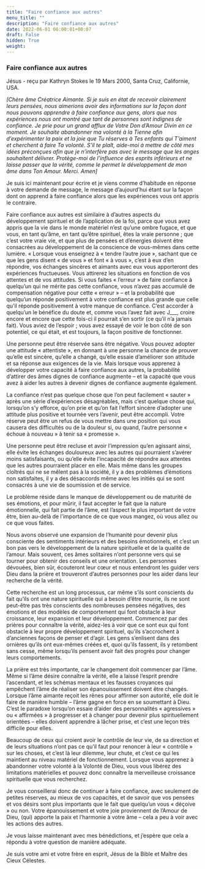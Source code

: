 ```yaml
---
title: "Faire confiance aux autres"
menu_title: ""
description: "Faire confiance aux autres"
date: 2022-06-01 06:00:01+00:07
draft: False
hidden: True
weight:
---
```

### Faire confiance aux autres

Jésus - reçu par Kathryn Stokes le 19 Mars 2000, Santa Cruz, Californie, USA.

*[Chère âme Créatrice Aimante. Si je suis en état de recevoir clairement leurs pensées, nous aimerions avoir des informations sur la façon dont nous pouvons apprendre à faire confiance aux gens, alors que nos expériences nous ont montré que tant de personnes sont indignes de confiance. Je prie pour un grand afflux de Votre Don d’Amour Divin en ce moment. Je souhaite abandonner ma volonté à la Tienne afin d’expérimenter la paix et la joie que Tu réserves à Tes enfants qui T’aiment et cherchent à faire Ta volonté. S’il te plaît, aide-moi à mettre de côté mes idées préconçues afin que je n’interfère pas avec le message que les anges souhaitent délivrer. Protège-moi de l’influence des esprits inférieurs et ne laisse passer que la vérité, comme le permet le développement de mon âme dans Ton Amour. Merci. Amen]*

Je suis ici maintenant pour écrire et je viens comme d’habitude en réponse à votre demande de message, le message d’aujourd’hui étant sur la façon dont on apprend à faire confiance alors que les expériences vous ont appris le contraire.

Faire confiance aux autres est similaire à d’autres aspects du développement spirituel et de l’application de la foi, parce que vous avez appris que la vie dans le monde matériel n’est qu’une ombre fugace, et que vous, en tant qu’âme, en tant qu’être spirituel, êtes la vraie personne ; que c’est votre vraie vie, et que plus de pensées et d’énergies doivent être consacrées au développement de la conscience de vous-mêmes dans cette lumière.
« 
Lorsque vous enseignez à « tendre l’autre joue », sachant que ce que les gens disent « de vous » et font « à vous », c’est à eux d’en répondre, vos échanges sincères et aimants avec eux vous apporteront des expériences fructueuses. Vous attirerez les situations en fonction de vos attentes et de vos attitudes. Si vous faites « l’erreur » de faire confiance à quelqu’un qui ne mérite pas cette confiance, vous n’avez pas accumulé de compensation négative pour cette « erreur » – et la probabilité que quelqu’un réponde positivement à votre confiance est plus grande que celle qu’il réponde positivement à votre manque de confiance. C’est accorder à quelqu’un le bénéfice du doute et, comme vous l’avez fait avec J___, croire encore et encore que cette fois-ci il pourrait s’en sortir (ce qu’il n’a jamais fait). Vous aviez de l’espoir ; vous avez essayé de voir le bon côté de son potentiel, ce qui était, et est toujours, la façon positive de fonctionner.

Une personne peut être réservée sans être négative. Vous pouvez adopter une attitude « attentiste », en donnant à une personne la chance de prouver qu’elle est sincère, qu’elle a changé, qu’elle essaie d’améliorer son attitude et sa réponse aux exigences de la vie. Mais lorsque vous apprenez à développer votre capacité à faire confiance aux autres, la probabilité d’attirer des âmes dignes de confiance augmente – et la capacité que vous avez à aider les autres à devenir dignes de confiance augmente également.

La confiance n’est pas quelque chose que l’on peut facilement « sauter » après une série d’expériences désagréables, mais c’est quelque chose qui, lorsqu’on s’y efforce, qu’on prie et qu’on fait l’effort sincère d’adopter une attitude plus positive et tournée vers l’avenir, peut être accompli. Votre réserve peut être un refus de vous mettre dans une position qui vous causera des difficultés ou de la douleur si, ou quand, l’autre personne « échoue à nouveau » à tenir sa « promesse ».

Une personne peut être recluse et avoir l’impression qu’en agissant ainsi, elle évite les échanges douloureux avec les autres qui pourraient s’avérer moins satisfaisants, ou qu’elle évite l’incapacité de répondre aux attentes que les autres pourraient placer en elle. Mais même dans les groupes cloîtrés qui ne se mêlent pas à la société, il y a des problèmes d’émotions non satisfaites, il y a des désaccords même avec les initiés qui se sont consacrés à une vie de soumission et de service.

Le problème réside dans le manque de développement ou de maturité de ses émotions, et pour mûrir, il faut accepter le fait que la nature émotionnelle, qui fait partie de l’âme, est l’aspect le plus important de votre être, bien au-delà de l’importance de ce que vous mangez, où vous allez ou ce que vous faites. 

Nous avons observé une expansion de l’humanité pour devenir plus consciente des sentiments intérieurs et des besoins émotionnels, et c’est un bon pas vers le développement de la nature spirituelle et de la qualité de l’amour. Mais souvent, ces âmes solitaires n’ont personne vers qui se tourner pour obtenir des conseils et une orientation. Les personnes dévouées, bien sûr, écouteront leur cœur et nous entendront les guider vers Dieu dans la prière et trouveront d’autres personnes pour les aider dans leur recherche de la vérité.

Cette recherche est un long processus, car même s’ils sont conscients du fait qu’ils ont une nature spirituelle qui a besoin d’être nourrie, ils ne sont peut-être pas très conscients des nombreuses pensées négatives, des émotions et des modèles de comportement qui font obstacle à leur croissance, leur expansion et leur développement. Commencez par des prières pour connaître la vérité, aidez-les à voir que ce sont eux qui font obstacle à leur propre développement spirituel, qu’ils s’accrochent à d’anciennes façons de penser et d’agir. Les gens s’enlisent dans des ornières qu’ils ont eux-mêmes créées et, quoi qu’ils fassent, ils y retombent sans cesse, même lorsqu’ils pensent avoir fait des progrès pour changer leurs comportements.

La prière est très importante, car le changement doit commencer par l’âme. Même si l’âme désire connaître la vérité, elle a laissé l’esprit prendre l’ascendant, et les schémas mentaux et les fausses croyances qui empêchent l’âme de réaliser son épanouissement doivent être changés. Lorsque l’âme aimante reçoit les rênes pour affirmer son autorité, elle doit le faire de manière humble – l’âme gagne en force en se soumettant à Dieu. C’est le paradoxe lorsqu’on essaie d’aider des personnalités « agressives » ou « affirmées » à progresser et à changer pour devenir plus spirituellement orientées – elles doivent apprendre à lâcher prise, et c’est une leçon très difficile pour elles.

Beaucoup de ceux qui croient avoir le contrôle de leur vie, de sa direction et de leurs situations n’ont pas ce qu’il faut pour renoncer à leur « contrôle » sur les choses, et c’est là leur dilemme, leur chute, et c’est ce qui les maintient au niveau matériel de fonctionnement. Lorsque vous apprenez à abandonner votre volonté à la Volonté de Dieu, vous vous libérez des limitations matérielles et pouvez donc connaître la merveilleuse croissance spirituelle que vous recherchez.

Je vous conseillerai donc de continuer à faire confiance, avec seulement de petites réserves, au mieux de vos capacités, et de savoir que vos pensées et vos désirs sont plus importants que le fait que quelqu’un vous « déçoive » ou non. Votre épanouissement et votre joie proviennent de l’Amour de Dieu, (qui) apporte la paix et l’harmonie à votre âme – cela a peu à voir avec les actions des autres.

Je vous laisse maintenant avec mes bénédictions, et j’espère que cela a répondu à votre question de manière adéquate.

Je suis votre ami et votre frère en esprit, Jésus de la Bible et Maître des Cieux Célestes.